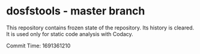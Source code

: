 # dosfstools - master branch

This repository contains frozen state of the repository.
Its history is cleared. It is used only for static code
analysis with Codacy.

Commit Time: 1691361210